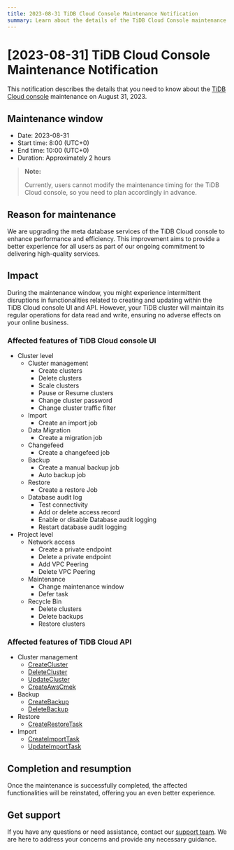 ```yaml
---
title: 2023-08-31 TiDB Cloud Console Maintenance Notification
summary: Learn about the details of the TiDB Cloud Console maintenance on August 31, 2023, such as the maintenance window, reason, and impact.
---
```


# [2023-08-31] TiDB Cloud Console Maintenance Notification

This notification describes the details that you need to know about the [TiDB Cloud console](https://tidbcloud.com/) maintenance on August 31, 2023.

## Maintenance window

- Date: 2023-08-31
- Start time: 8:00 (UTC+0)
- End time: 10:00 (UTC+0)
- Duration: Approximately 2 hours

> **Note:**
>
> Currently, users cannot modify the maintenance timing for the TiDB Cloud console, so you need to plan accordingly in advance.

## Reason for maintenance

We are upgrading the meta database services of the TiDB Cloud console to enhance performance and efficiency. This improvement aims to provide a better experience for all users as part of our ongoing commitment to delivering high-quality services.

## Impact

During the maintenance window, you might experience intermittent disruptions in functionalities related to creating and updating within the TiDB Cloud console UI and API. However, your TiDB cluster will maintain its regular operations for data read and write, ensuring no adverse effects on your online business.

### Affected features of TiDB Cloud console UI

- Cluster level
    - Cluster management
        - Create clusters
        - Delete clusters
        - Scale clusters
        - Pause or Resume clusters
        - Change cluster password
        - Change cluster traffic filter
    - Import
        - Create an import job
    - Data Migration
        - Create a migration job
    - Changefeed
        - Create a changefeed job
    - Backup
        - Create a manual backup job
        - Auto backup job
    - Restore
        - Create a restore Job
    - Database audit log
        - Test connectivity
        - Add or delete access record
        - Enable or disable Database audit logging
        - Restart database audit logging
- Project level
    - Network access
        - Create a private endpoint
        - Delete a private endpoint
        - Add VPC Peering
        - Delete VPC Peering
    - Maintenance
        - Change maintenance window
        - Defer task
    - Recycle Bin
        - Delete clusters
        - Delete backups
        - Restore clusters

### Affected features of TiDB Cloud API

- Cluster management
    - [CreateCluster](https://docs.pingcap.com/tidbcloud/api/v1beta#tag/Cluster/operation/CreateCluster)
    - [DeleteCluster](https://docs.pingcap.com/tidbcloud/api/v1beta#tag/Cluster/operation/DeleteCluster)
    - [UpdateCluster](https://docs.pingcap.com/tidbcloud/api/v1beta#tag/Cluster/operation/UpdateCluster)
    - [CreateAwsCmek](https://docs.pingcap.com/tidbcloud/api/v1beta#tag/Cluster/operation/CreateAwsCmek)
- Backup
    - [CreateBackup](https://docs.pingcap.com/tidbcloud/api/v1beta#tag/Backup/operation/CreateBackup)
    - [DeleteBackup](https://docs.pingcap.com/tidbcloud/api/v1beta#tag/Backup/operation/DeleteBackup)
- Restore
    - [CreateRestoreTask](https://docs.pingcap.com/tidbcloud/api/v1beta#tag/Restore/operation/CreateRestoreTask)
- Import
    - [CreateImportTask](https://docs.pingcap.com/tidbcloud/api/v1beta#tag/Import/operation/CreateImportTask)
    - [UpdateImportTask](https://docs.pingcap.com/tidbcloud/api/v1beta#tag/Import/operation/UpdateImportTask)

## Completion and resumption

Once the maintenance is successfully completed, the affected functionalities will be reinstated, offering you an even better experience.

## Get support

If you have any questions or need assistance, contact our [support team](https://docs.pingcap.com/tidbcloud/tidb-cloud-support#tidb-cloud-support). We are here to address your concerns and provide any necessary guidance.
